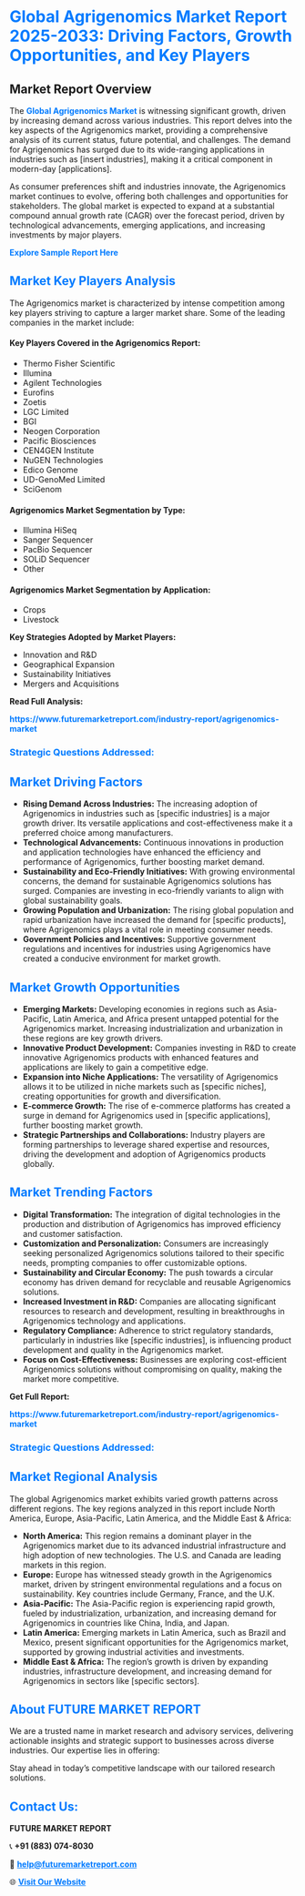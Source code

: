 <h1 style="color: #007BFF;">Global Agrigenomics Market Report 2025-2033: Driving Factors, Growth Opportunities, and Key Players</h1>

<section id="overview">
<h2>Market Report Overview</h2>
<p>The <a href="https://www.futuremarketreport.com/industry-report/agrigenomics-market" style="color: #007BFF; text-decoration: none;"><strong>Global Agrigenomics Market</strong></a> is witnessing significant growth, driven by increasing demand across various industries. This report delves into the key aspects of the Agrigenomics market, providing a comprehensive analysis of its current status, future potential, and challenges. The demand for Agrigenomics has surged due to its wide-ranging applications in industries such as [insert industries], making it a critical component in modern-day [applications].</p>
<p>As consumer preferences shift and industries innovate, the Agrigenomics market continues to evolve, offering both challenges and opportunities for stakeholders. The global market is expected to expand at a substantial compound annual growth rate (CAGR) over the forecast period, driven by technological advancements, emerging applications, and increasing investments by major players.</p>
</section>

<section id="overview">
<p><a href="https://www.futuremarketreport.com/request-sample/reportId=102698" style="color: #007BFF; text-decoration: none;"><strong>Explore Sample Report Here</strong></a></p>
</section>

<section id="key-players">
<h2 style="color: #007BFF;">Market Key Players Analysis</h2>
<p>The Agrigenomics market is characterized by intense competition among key players striving to capture a larger market share. Some of the leading companies in the market include:</p>
<h4>Key Players Covered in the Agrigenomics Report:</h4>
<ul><li>Thermo Fisher Scientific</li><li>Illumina</li><li>Agilent Technologies</li><li>Eurofins</li><li>Zoetis</li><li>LGC Limited</li><li>BGI</li><li>Neogen Corporation</li><li>Pacific Biosciences</li><li>CEN4GEN Institute</li><li>NuGEN Technologies</li><li>Edico Genome</li><li>UD-GenoMed Limited</li><li>SciGenom</li></ul>
<h4>Agrigenomics Market Segmentation by Type:</h4>
<ul><li>Illumina HiSeq</li><li>Sanger Sequencer</li><li>PacBio Sequencer</li><li>SOLiD Sequencer</li><li>Other</li></ul>

<h4>Agrigenomics Market Segmentation by Application:</h4>
<ul><li>Crops</li><li>Livestock</li></ul>
<p><strong>Key Strategies Adopted by Market Players:</strong></p>
<ul>
<li>Innovation and R&D</li>
<li>Geographical Expansion</li>
<li>Sustainability Initiatives</li>
<li>Mergers and Acquisitions</li>
</ul>
</section>

<section>
<p><strong>Read Full Analysis: </strong></p><a href="https://www.futuremarketreport.com/industry-report/agrigenomics-market" style="color: #007BFF; text-decoration: none;"><strong>https://www.futuremarketreport.com/industry-report/agrigenomics-market</strong></a>
<h3 style="color: #007BFF;">Strategic Questions Addressed:</h3>
</section>

<section id="driving-factors">
<h2 style="color: #007BFF;">Market Driving Factors</h2>
<ul>
<li><strong>Rising Demand Across Industries:</strong> The increasing adoption of Agrigenomics in industries such as [specific industries] is a major growth driver. Its versatile applications and cost-effectiveness make it a preferred choice among manufacturers.</li>
<li><strong>Technological Advancements:</strong> Continuous innovations in production and application technologies have enhanced the efficiency and performance of Agrigenomics, further boosting market demand.</li>
<li><strong>Sustainability and Eco-Friendly Initiatives:</strong> With growing environmental concerns, the demand for sustainable Agrigenomics solutions has surged. Companies are investing in eco-friendly variants to align with global sustainability goals.</li>
<li><strong>Growing Population and Urbanization:</strong> The rising global population and rapid urbanization have increased the demand for [specific products], where Agrigenomics plays a vital role in meeting consumer needs.</li>
<li><strong>Government Policies and Incentives:</strong> Supportive government regulations and incentives for industries using Agrigenomics have created a conducive environment for market growth.</li>
</ul>
</section>

<section id="growth-opportunities">
<h2 style="color: #007BFF;">Market Growth Opportunities</h2>
<ul>
<li><strong>Emerging Markets:</strong> Developing economies in regions such as Asia-Pacific, Latin America, and Africa present untapped potential for the Agrigenomics market. Increasing industrialization and urbanization in these regions are key growth drivers.</li>
<li><strong>Innovative Product Development:</strong> Companies investing in R&D to create innovative Agrigenomics products with enhanced features and applications are likely to gain a competitive edge.</li>
<li><strong>Expansion into Niche Applications:</strong> The versatility of Agrigenomics allows it to be utilized in niche markets such as [specific niches], creating opportunities for growth and diversification.</li>
<li><strong>E-commerce Growth:</strong> The rise of e-commerce platforms has created a surge in demand for Agrigenomics used in [specific applications], further boosting market growth.</li>
<li><strong>Strategic Partnerships and Collaborations:</strong> Industry players are forming partnerships to leverage shared expertise and resources, driving the development and adoption of Agrigenomics products globally.</li>
</ul>
</section>

<section id="trending-factors">
<h2 style="color: #007BFF;">Market Trending Factors</h2>
<ul>
<li><strong>Digital Transformation:</strong> The integration of digital technologies in the production and distribution of Agrigenomics has improved efficiency and customer satisfaction.</li>
<li><strong>Customization and Personalization:</strong> Consumers are increasingly seeking personalized Agrigenomics solutions tailored to their specific needs, prompting companies to offer customizable options.</li>
<li><strong>Sustainability and Circular Economy:</strong> The push towards a circular economy has driven demand for recyclable and reusable Agrigenomics solutions.</li>
<li><strong>Increased Investment in R&D:</strong> Companies are allocating significant resources to research and development, resulting in breakthroughs in Agrigenomics technology and applications.</li>
<li><strong>Regulatory Compliance:</strong> Adherence to strict regulatory standards, particularly in industries like [specific industries], is influencing product development and quality in the Agrigenomics market.</li>
<li><strong>Focus on Cost-Effectiveness:</strong> Businesses are exploring cost-efficient Agrigenomics solutions without compromising on quality, making the market more competitive.</li>
</ul>
</section>

<section>
<p><strong>Get Full Report: </strong></p><a href="https://www.futuremarketreport.com/industry-report/agrigenomics-market" style="color: #007BFF; text-decoration: none;"><strong>https://www.futuremarketreport.com/industry-report/agrigenomics-market</strong></a>
<h3 style="color: #007BFF;">Strategic Questions Addressed:</h3>
</section>


<section id="regional-analysis">
<h2 style="color: #007BFF;">Market Regional Analysis</h2>
<p>The global Agrigenomics market exhibits varied growth patterns across different regions. The key regions analyzed in this report include North America, Europe, Asia-Pacific, Latin America, and the Middle East & Africa:</p>
<ul>
<li><strong>North America:</strong> This region remains a dominant player in the Agrigenomics market due to its advanced industrial infrastructure and high adoption of new technologies. The U.S. and Canada are leading markets in this region.</li>
<li><strong>Europe:</strong> Europe has witnessed steady growth in the Agrigenomics market, driven by stringent environmental regulations and a focus on sustainability. Key countries include Germany, France, and the U.K.</li>
<li><strong>Asia-Pacific:</strong> The Asia-Pacific region is experiencing rapid growth, fueled by industrialization, urbanization, and increasing demand for Agrigenomics in countries like China, India, and Japan.</li>
<li><strong>Latin America:</strong> Emerging markets in Latin America, such as Brazil and Mexico, present significant opportunities for the Agrigenomics market, supported by growing industrial activities and investments.</li>
<li><strong>Middle East & Africa:</strong> The region’s growth is driven by expanding industries, infrastructure development, and increasing demand for Agrigenomics in sectors like [specific sectors].</li>
</ul>
</section>

<footer>
<h2 style="color: #007BFF;">About FUTURE MARKET REPORT</h2>
<p>We are a trusted name in market research and advisory services, delivering actionable insights and strategic support to businesses across diverse industries. Our expertise lies in offering:</p>

<p>Stay ahead in today’s competitive landscape with our tailored research solutions.</p>

<h2 style="color: #007BFF;">Contact Us:</h2>
<p><strong>FUTURE MARKET REPORT</strong></p>
<p>📞 <strong>+91 (883) 074-8030</strong></p>
<p>📧 <strong><a href="mailto:help@futuremarketreport.com" style="color: #007BFF;">help@futuremarketreport.com</a></strong></p>
<p>🌐 <strong><a href="https://www.futuremarketreport.com/" style="color: #007BFF;">Visit Our Website</a></strong></p>
</footer>